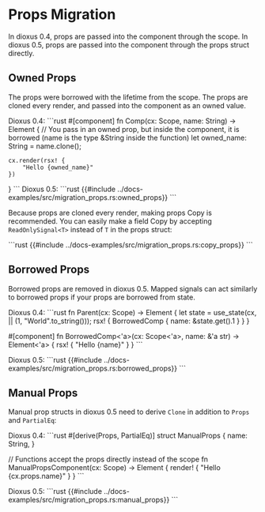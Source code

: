 # Props Migration

In dioxus 0.4, props are passed into the component through the scope. In dioxus 0.5, props are passed into the component through the props struct directly.

## Owned Props

The props were borrowed with the lifetime from the scope. The props are cloned every render, and passed into the component as an owned value.

Dioxus 0.4:
\```rust
#[component]
fn Comp(cx: Scope, name: String) -> Element {
    // You pass in an owned prop, but inside the component, it is borrowed (name is the type &String inside the function)
    let owned_name: String = name.clone();

    cx.render(rsx! {
        "Hello {owned_name}"
    })
}
\```
Dioxus 0.5:
\```rust
{{#include ../docs-examples/src/migration_props.rs:owned_props}}
\```

Because props are cloned every render, making props Copy is recommended. You can easily make a field Copy by accepting `ReadOnlySignal<T>` instead of `T` in the props struct:

\```rust
{{#include ../docs-examples/src/migration_props.rs:copy_props}}
\```

## Borrowed Props

Borrowed props are removed in dioxus 0.5. Mapped signals can act similarly to borrowed props if your props are borrowed from state.

Dioxus 0.4:
\```rust
fn Parent(cx: Scope) -> Element {
    let state = use_state(cx, || (1, "World".to_string()));
    rsx! {
        BorrowedComp {
            name: &state.get().1
        }
    }
}

#[component]
fn BorrowedComp<'a>(cx: Scope<'a>, name: &'a str) -> Element<'a> {
    rsx! {
        "Hello {name}"
    }
}
\```

Dioxus 0.5:
\```rust
{{#include ../docs-examples/src/migration_props.rs:borrowed_props}}
\```

## Manual Props

Manual prop structs in dioxus 0.5 need to derive `Clone` in addition to `Props` and `PartialEq`:

Dioxus 0.4:
\```rust
#[derive(Props, PartialEq)]
struct ManualProps {
    name: String,
}

// Functions accept the props directly instead of the scope
fn ManualPropsComponent(cx: Scope<ManualProps>) -> Element {
    render! {
        "Hello {cx.props.name}"
    }
}
\```

Dioxus 0.5:
\```rust
{{#include ../docs-examples/src/migration_props.rs:manual_props}}
\```
